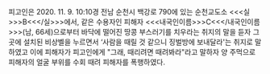 피고인은 2020. 11. 9. 10:10경 전남 순천시 백강로 790에 있는 순천교도소 <<<실>>>B<<</실>>>에서, 같은 수용자인 피해자 <<<내국인이름>>>C<<</내국인이름>>>(남, 66세)으로부터 바닥에 떨어진 땅콩 부스러기를 치우라는 취지의 말을 듣자 그곳에 설치된 비상벨을 누르면서 ‘사람을 때릴 것 같으니 징벌방에 보내달라'는 취지로 말하였고 이에 피해자가 피고인에게 "그래, 때리려면 때려봐라"라고 말하자 양 주먹으로 피해자의 얼굴 부위를 수회 때려 피해자를 폭행하였다.